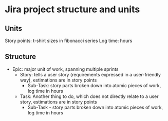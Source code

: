 # Jira project structure and units

## Units
Story points: t-shirt sizes in fibonacci series
Log time: hours
<!-- only use hours or smaller, do not use days, weeks, or god for sake months -->

## Structure
- Epic: major unit of work, spanning multiple sprints
	- Story: tells a user story (requirements expressed in a user-friendly way), estimations are in story points
		- Sub-Task: story parts broken down into atomic pieces of work, log time in hours
	- Task: Another thing to do, which does not directly relate to a user story, estimations are in story points
		- Sub-Task - story parts broken down into atomic pieces of work, log time in hours